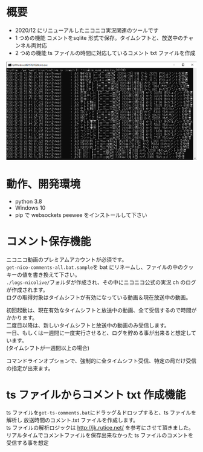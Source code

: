 # 概要

- 2020/12 にリニューアルしたニコニコ実況関連のツールです
- 1 つめの機能 コメントをsqlite 形式で保存。タイムシフトと、放送中のチャンネル両対応
- 2 つめの機能 ts ファイルの時間に対応しているコメント txt ファイルを作成

![img](https://github.com/fushihara/nicojk-timeshift/blob/main/markdown-images/2020-12-20_00-11-04.png?raw=true)

# 動作、開発環境

- python 3.8
- Windows 10
- pip で websockets peewee をインストールして下さい

# コメント保存機能

ニコニコ動画のプレミアムアカウントが必須です。<br>
`get-nico-comments-all.bat.sample`を bat にリネームし、ファイルの中のクッキーの値を書き換えて下さい。<br>
`./logs-nicolive/`フォルダが作成され、その中にニコニコ公式の実況 ch のログが作成されます。<br>
ログの取得対象はタイムシフトが有効になっている動画＆現在放送中の動画。

初回起動は、現在有効なタイムシフトと放送中の動画、全て受信するので時間がかかります。<br>
二度目以降は、新しいタイムシフトと放送中の動画のみ受信します。<br>
一日、もしくは一週間に一度実行させると、ログを貯める事が出来ると想定しています。<br>
(タイムシフトが一週間以上の場合)

コマンドラインオプションで、強制的に全タイムシフト受信、特定の局だけ受信の指定が出来ます。

# ts ファイルからコメント txt 作成機能

ts ファイルを`get-ts-comments.bat`にドラッグ＆ドロップすると、ts ファイルを解析し 放送時間のコメント.txt ファイルを作成します。<br>
ts ファイルの解析ロジックは http://jk.rutice.net/ を参考にさせて頂きました。<br>
リアルタイムでコメントファイルを保存出来なかった ts ファイルのコメントを受信する事を想定
